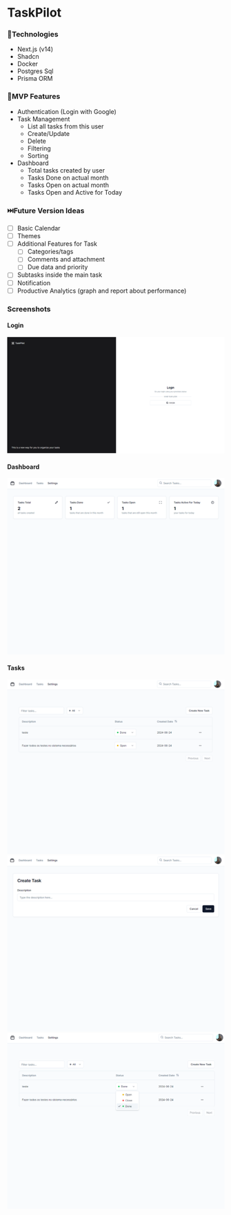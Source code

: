 # TaskPilot

### 🔧Technologies

- Next.js (v14)
- Shadcn
- Docker
- Postgres Sql
- Prisma ORM

### 🎯MVP Features

- Authentication (Login with Google)
- Task Management
  - List all tasks from this user
  - Create/Update
  - Delete
  - Filtering
  - Sorting
- Dashboard
  - Total tasks created by user
  - Tasks Done on actual month
  - Tasks Open on actual month
  - Tasks Open and Active for Today

### ⏭️Future Version Ideas

- [ ] Basic Calendar
- [ ] Themes
- [ ] Additional Features for Task
  - [ ] Categories/tags
  - [ ] Comments and attachment
  - [ ] Due data and priority
- [ ] Subtasks inside the main task
- [ ] Notification
- [ ] Productive Analytics (graph and report about performance)

### Screenshots

#### Login

![Login Web](./screenshots/login-web.png)

#### Dashboard

![Dashboard LG](./screenshots/dashboard-lg.png)

#### Tasks

![List Tasks](./screenshots/tasks-list.png)
![Create Tasks](./screenshots/task-create.png)
![Handle Status](./screenshots/handle-status.png)
